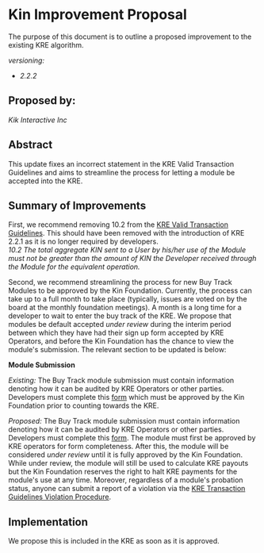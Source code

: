# Kin Improvement Proposal
The purpose of this document is to outline a proposed improvement to the existing KRE algorithm. 

*versioning:*
- *2.2.2*

## Proposed by:
*Kik Interactive Inc*

## Abstract
This update fixes an incorrect statement in the KRE Valid Transaction Guidelines and aims to streamline the process for letting a module be accepted into the KRE.

## Summary of Improvements
First, we recommend removing 10.2 from the [KRE Valid Transaction Guidelines](https://github.com/kinecosystem/rewards-engine/edit/master/current-valid-spend-guidelines.md). This should have been removed with the introduction of KRE 2.2.1 as it is no longer required by developers.<br/>
*10.2 The total aggregate KIN sent to a User by his/her use of the Module must not be greater than the amount of KIN the Developer received through the Module for the equivalent operation.*


Second, we recommend streamlining the process for new Buy Track Modules to be approved by the Kin Foundation. Currently, the process can take up to a full month to take place (typically, issues are voted on by the board at the monthly foundation meetings). A month is a long time for a developer to wait to enter the buy track of the KRE. We propose that modules be default accepted *under review* during the interim period between which they have had their sign up form accepted by KRE Operators, and before the Kin Foundation has the chance to view the module's submission. The relevant section to be updated is below:

**Module Submission**

*Existing:* The Buy Track module submission must contain information denoting how it can be audited by KRE Operators or other parties. Developers must complete this [form](https://docs.google.com/forms/d/e/1FAIpQLSf5h20erxuLMTFIWwqQxLynLyQV-UYXXMgOaamRArPxzL9afQ/viewform?usp=sf_link) which must be approved by the Kin Foundation prior to counting towards the KRE.

*Proposed:* The Buy Track module submission must contain information denoting how it can be audited by KRE Operators or other parties. Developers must complete this [form](https://docs.google.com/forms/d/e/1FAIpQLSf5h20erxuLMTFIWwqQxLynLyQV-UYXXMgOaamRArPxzL9afQ/viewform?usp=sf_link). The module must first be approved by KRE operators for form completeness. After this, the module will be considered *under review* until it is fully approved by the Kin Foundation. While under review, the module will still be used to calculate KRE payouts but the Kin Foundation reserves the right to halt KRE payments for the module's use at any time. Moreover, regardless of a module's probation status, anyone can submit a report of a violation via the [KRE Transaction Guidelines Violation Procedure](https://github.com/kinecosystem/rewards-engine/blob/master/KRE%20Transaction%20Guidelines%20Procedure.pdf).

## Implementation
We propose this is included in the KRE as soon as it is approved.
